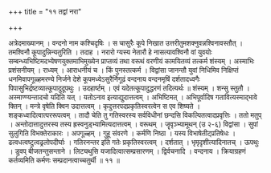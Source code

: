 +++
title = "११ तद्वां नरा"

+++

अत्रेदमाख्यानम् । वन्दनो नाम कश्चिदृषिः । स चासुरैः कूपे निखात उत्तरीतुमशक्नुवन्नश्विनावस्तौत् । तमश्विनौ कूपादुन्निन्यतुरिति । तदाह । नरारो ग्यस्य नेतारौ हे नासत्यावश्विनौ वां युवयोः सम्बन्ध्यभिष्टिमदभ्येषणयुक्तमाभिमुख्येन प्राप्तव्यं तथा वरूथं वरणीयं कामयितव्यं तत्कर्म शंस्यम् । अस्माभिः प्रशंसनीयम् । राध्यम् । आराधनीयं च । किं पुनस्तत्कर्म । विद्वांसा जानन्तौ युवां निधिमिव निक्षिप्तं धनमिवापगूळ्हमरण्ये निर्जने देशे कूपमध्येऽसुरैर्निगूढं वन्दनाय वन्दनमृषिं दर्शतादध्वगैः पिपासुभिर्द्रष्टव्यात्कूपादुदूपथुः । उदहार्ष्टम् । एवं यदेतत्कूपादुद्धरणं तदित्यर्थः ॥ शंस्यम् । शन्सु स्तुतौ । अस्माण्ण्यन्तादचो यदिति यत् । यतोऽनाव इत्याद्युदात्तत्वम् । अभिष्टिमत् । अभिपूर्वादिष गतावित्यस्माद्भावे क्तिन् । मन्त्रे वृषेति क्विन उदात्तत्वम् । कृदुत्तरपदप्रकृतिस्वरत्वेन स एव शिष्यते । शङ्कध्वादित्वात्पररूपत्वम् । तादौ चेति तु गतिस्वरस्य सर्वविधीनां छन्दसि विकल्पितत्वादप्रवृत्तिः । ततो मतुप् । अन्तोदात्तादुत्तरस्य तस्य ह्रस्वनुड्भ्यामित्यदात्तत्वम् । वरूथम् । जॄवृञ्भ्यामूथन् (उ २-६) विद्वांसा । सुपां सुलुगिति विभक्तेराकारः । अपगूळ्हम् । गुहू संवरणे । कर्मणि निष्ठा । यस्य विभाषेतीट्प्रतिषेधः । ढत्वधत्वष्टुत्वढ्रलोपदीर्घाः । गतिरनन्तर इति गतेः प्रकृतिस्वरत्वम् । दर्शतात् । भृमृदृशीत्यादिनातच् । ऊपथुः । डुवप् बीजतन्तुसन्ताने । लिट्यथुसि यजादित्वात्सम्प्रसारणम् । द्विर्वचनादि । वन्दनाय । क्रियाग्रहणं कर्तव्यमिति कर्मणः सम्प्रदानत्वाच्चतुर्थी ॥ ११ ॥
